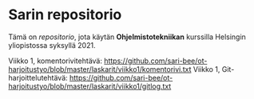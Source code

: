 # Sarin repositorio

Tämä on *repositorio*, jota käytän **Ohjelmistotekniikan** kurssilla Helsingin yliopistossa syksyllä 2021.

Viikko 1, komentorivitehtävä: https://github.com/sari-bee/ot-harjoitustyo/blob/master/laskarit/viikko1/komentorivi.txt
Viikko 1, Git-harjoittelutehtävä: https://github.com/sari-bee/ot-harjoitustyo/blob/master/laskarit/viikko1/gitlog.txt
